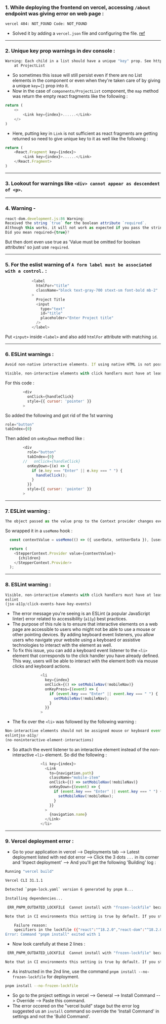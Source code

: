 ### 1. While deploying the frontend on vercel, accessing `/about` endpoint was giving error on web page : 
```bash
vercel 404: NOT_FOUND Code: NOT_FOUND
```
- Solved it by adding a `vercel.json` file and configuring the file. [ref](https://stackoverflow.com/a/75904914/17796286)

---

### 2. Unique key prop warnings in dev console : 
```bash 
Warning: Each child in a list should have a unique "key" prop. See https://reactjs.org/link/warning-keys for more information.
    at ProjectList 
```
- So sometimes this issue will still persist even if there are no List elements in the component or even when they're taken care of by giving a unique `key={}` prop into it. 
- Now in the case of `components/ProjectList` component, the `map` method was return the empty react fragments like the following :
```javascript 
return (
    <>
        <Link key={index}>......</Link>
    </>
)
``` 
- Here, putting key in `Link` is not sufficient as react fragments are getting returned so need to give unique key to it as well like the following : 
```javascript
return (
    <React.Fragment key={index}>
        <Link key={index}>......</Link>
    </React.Fragment>
)
``` 

---

### 3. Lookout for warnings like `<div> cannot appear as descendent of <p>`.

---

### 4. Warning - 
```javascript
react-dom.development.js:86 Warning: 
Received the string `true` for the boolean attribute `required`. 
Although this works, it will not work as expected if you pass the string "false". 
Did you mean required={true}?
```
But then dont even use true as 'Value must be omitted for boolean attributes' so just use `required`.

---

### 5. For the eslist warning of `A form label must be associated with a control.` :
```javascript
            <label
              htmlFor="title"
              className="block text-gray-700 stext-sm font-bold mb-2"
            >
              Project Title
              <input
                type="text"
                id="title"
                placeholder="Enter Project title"
              />
            </label>
```
Put `<input>` inside `<label>` and also add `htmlFor` attribute with matching `id`.

---

### 6. ESLint warnings : 
```javascript
Avoid non-native interactive elements. If using native HTML is not possible, add an appropriate role and support for tabbing, mouse, keyboard, and touch inputs to an interactive content element.

Visible, non-interactive elements with click handlers must have at least one keyboard listener.eslintjsx-a11y/click-events-have-key-events
```
For this code :
```javascript
        <div
          onClick={handleClick}
          style={{ cursor: 'pointer' }}
        >
```
So added the following and got rid of the 1st warning
```javascript
role="button"
tabIndex={0}
```
Then added on `onKeyDown` method like :
```javascript
        <div
          role="button"
          tabIndex={0}
        //   onClick={handleClick}
          onKeyDown={(e) => {
            if (e.key === "Enter" || e.key === " ") {
              handleClick();
            }
          }}
          style={{ cursor: 'pointer' }}
        >

```
---

### 7. ESLint warning :

```javascript
The object passed as the value prop to the Context provider changes every render. To fix this consider wrapping it in a useMemo hook.
```
So wrapped it in a `useMemo` hook :
```javascript
  const contextValue = useMemo(() => ({ userData, setUserData }), [userData]);

  return (
    <StepperContext.Provider value={contextValue}>
      {children}
    </StepperContext.Provider>
  );
```

---

### 8. ESLint warning :

```javascript
Visible, non-interactive elements with click handlers must have at least one keyboard listener.
eslint
(jsx-a11y/click-events-have-key-events)
```
- The error message you're seeing is an ESLint (a popular JavaScript linter) error related to accessibility (`a11y`) best practices. 
- The purpose of this rule is to ensure that interactive elements on a web page are accessible to users who might not be able to use a mouse or other pointing devices. By adding keyboard event listeners, you allow users who navigate your website using a keyboard or assistive technologies to interact with the element as well.
- To fix this issue, you can add a keyboard event listener to the `<li>` element that corresponds to the click handler you have already defined. This way, users will be able to interact with the element both via mouse clicks and keyboard actions.
```javascript
                <li
                  key={index}
                  onClick={() => setMobileNav(!mobileNav)}
                  onKeyPress={(event) => {
                    if (event.key === "Enter" || event.key === " ") {
                      setMobileNav(!mobileNav);
                    }
                  }}
                >
```
- The fix over the `<li>` was followed by the following warning :
```javascript
Non-interactive elements should not be assigned mouse or keyboard event listeners.
eslintjsx-a11y/
(no-noninteractive-element-interactions)
```
- So attach the event listener to an interactive element instead of the non-interactive `<li>` element. So did the following : 
```javascript
                <li key={index}>
                  <Link
                    to={navigation.path}
                    className="mobile-item"
                    onClick={() => setMobileNav(!mobileNav)}
                    onKeyDown={(event) => {
                      if (event.key === "Enter" || event.key === " ") {
                        setMobileNav(!mobileNav);
                      }
                    }}
                  >
                    {navigation.name}
                  </Link>
                </li>
```

---

### 9. Vercel deployment error :
- Go to your application in vercel --> Deployments tab --> Latest deployment listed with red dot error --> Click the 3 dots `...` in its corner and 'Inpect deployment' --> And you'll get the following 'Building' log :
```bash
Running "vercel build"

Vercel CLI 31.1.1

Detected `pnpm-lock.yaml` version 6 generated by pnpm 8...

Installing dependencies...

 ERR_PNPM_OUTDATED_LOCKFILE  Cannot install with "frozen-lockfile" because pnpm-lock.yaml is not up to date with package.json

Note that in CI environments this setting is true by default. If you still need to run install in such cases, use "pnpm install --no-frozen-lockfile"

    Failure reason:
    specifiers in the lockfile ({"react":"^18.2.0","react-dom":"^18.2.0","react-hook-form":"^7.45.2","react-icons":"^4.10.1","react-router-dom":"^6.14.1","@types/react":"^18.2.14","@types/react-dom":"^18.2.6","@vitejs/plugin-react":"^4.0.1","autoprefixer":"^10.4.14","daisyui":"^3.2.1","eslint":"^8.44.0","eslint-config-airbnb":"^19.0.4","eslint-plugin-import":"^2.27.5","eslint-plugin-jsx-a11y":"^6.7.1","eslint-plugin-react":"^7.32.2","eslint-plugin-react-hooks":"^4.6.0","eslint-plugin-react-refresh":"^0.4.1","postcss":"^8.4.25","tailwind-scrollbar":"^3.0.4","tailwindcss":"^3.3.2","vite":"^4.4.0"}) don't match specs in package.json ({"@types/react":"^18.2.14","@types/react-dom":"^18.2.6","@vitejs/plugin-react":"^4.0.1","autoprefixer":"^10.4.14","daisyui":"^3.2.1","eslint":"^8.44.0","eslint-config-airbnb":"^19.0.4","eslint-plugin-import":"^2.27.5","eslint-plugin-jsx-a11y":"^6.7.1","eslint-plugin-react":"^7.32.2","eslint-plugin-react-hooks":"^4.6.0","eslint-plugin-react-refresh":"^0.4.1","postcss":"^8.4.25","tailwind-scrollbar":"^3.0.4","tailwindcss":"^3.3.2","vite":"^4.4.0","react":"^18.2.0","react-dom":"^18.2.0","react-hook-form":"^7.45.2","react-icons":"^4.10.1","react-router-dom":"^6.14.1","tw-elements":"^1.0.0-beta2"})
Error: Command "pnpm install" exited with 1
```

- Now look carefully at these 2 lines :
```bash
 ERR_PNPM_OUTDATED_LOCKFILE  Cannot install with "frozen-lockfile" because pnpm-lock.yaml is not up to date with package.json

Note that in CI environments this setting is true by default. If you still need to run install in such cases, use "pnpm install --no-frozen-lockfile"
```
- As instructed in the 2nd line, use the command `pnpm install --no-frozen-lockfile` for deployment.
```bash
pnpm install --no-frozen-lockfile
```
- So go to the project settings in vercel --> General --> Install Command --> Override --> Paste this command.
- The error occered on the "vercel build" stage but the error log suggested us an `install` command so override the 'Install Command' in settings and not the 'Build Command'.